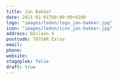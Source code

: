 ```yaml
---
title: Jan Bakker
date: 2021-01-01T00:00:00+0200
logo: "images/leden/logo_jan-bakker.jpg"
icon: "images/leden/icon_jan-bakker.jpg"
address: Boslaan 4
postcode: 7875AR Exloo
email: 
phone: 
website: 
stageplek: false
draft: true
---
```


